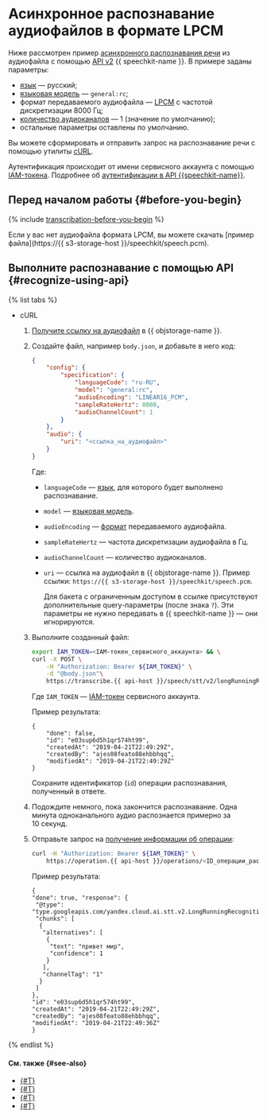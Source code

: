 # Асинхронное распознавание аудиофайлов в формате LPCM

Ниже рассмотрен пример [асинхронного распознавания речи](../transcribation.md) из аудиофайла с помощью [API v2](transcribation-api.md) {{ speechkit-name }}. В примере заданы параметры:

* [язык](../models.md#languages) — русский;
* [языковая модель](../models.md#tags) — `general:rc`;
* формат передаваемого аудиофайла — [LPCM](../../formats.md#LPCM) с частотой дискретизации 8000 Гц;
* [количество аудиоканалов](transcribation-api.md#sendfile-params) — 1 (значение по умолчанию);
* остальные параметры оставлены по умолчанию.

Вы можете сформировать и отправить запрос на распознавание речи с помощью утилиты [cURL](https://curl.haxx.se).

Аутентификация происходит от имени сервисного аккаунта с помощью [IAM-токена](../../../iam/concepts/authorization/iam-token.md). Подробнее об [аутентификации в API {{speechkit-name}}](../../concepts/auth.md).

## Перед началом работы {#before-you-begin}

{% include [transcribation-before-you-begin](../../../_includes/speechkit/transcribation-before-you-begin.md) %}

Если у вас нет аудиофайла формата LPCM, вы можете скачать [пример файла](https://{{ s3-storage-host }}/speechkit/speech.pcm).

## Выполните распознавание с помощью API {#recognize-using-api}

{% list tabs %}

- cURL

  1. [Получите ссылку на аудиофайл](../../../storage/operations/objects/link-for-download.md) в {{ objstorage-name }}.
  1. Создайте файл, например `body.json`, и добавьте в него код:

      ```json
      {
          "config": {
              "specification": {
                  "languageCode": "ru-RU",
                  "model": "general:rc",
                  "audioEncoding": "LINEAR16_PCM",
                  "sampleRateHertz": 8000,
                  "audioChannelCount": 1
              }
          },
          "audio": {
              "uri": "<ссылка_на_аудиофайл>"
          }
      }
      ```

      Где:

      * `languageCode` — [язык](../models.md#languages), для которого будет выполнено распознавание.
      * `model` — [языковая модель](../models.md#tags).
      * `audioEncoding` — [формат](../../formats.md) передаваемого аудиофайла.
      * `sampleRateHertz` — частота дискретизации аудиофайла в Гц.
      * `audioChannelCount` — количество аудиоканалов.
      * `uri` — ссылка на аудиофайл в {{ objstorage-name }}. Пример ссылки: `https://{{ s3-storage-host }}/speechkit/speech.pcm`.

         Для бакета с ограниченным доступом в ссылке присутствуют дополнительные query-параметры (после знака `?`). Эти параметры не нужно передавать в {{ speechkit-name }} — они игнорируются.

  1. Выполните созданный файл:

      ```bash
      export IAM_TOKEN=<IAM-токен_сервисного_аккаунта> && \
      curl -X POST \
          -H "Authorization: Bearer ${IAM_TOKEN}" \
          -d "@body.json"\
          https://transcribe.{{ api-host }}/speech/stt/v2/longRunningRecognize
      ```

      Где `IAM_TOKEN` — [IAM-токен](../../../iam/concepts/authorization/iam-token.md) сервисного аккаунта.

      Пример результата:

      ```text
      {
          "done": false,
          "id": "e03sup6d5h1qr574ht99",
          "createdAt": "2019-04-21T22:49:29Z",
          "createdBy": "ajes08feato88ehbbhqq",
          "modifiedAt": "2019-04-21T22:49:29Z"
      }
      ```

      Сохраните идентификатор (`id`) операции распознавания, полученный в ответе.

  1. Подождите немного, пока закончится распознавание. Одна минута одноканального аудио распознается примерно за 10 секунд.
  1. Отправьте запрос на [получение информации об операции](../../../api-design-guide/concepts/operation.md#monitoring):

      ```bash
      curl -H "Authorization: Bearer ${IAM_TOKEN}" \
          https://operation.{{ api-host }}/operations/<ID_операции_распознавания>
      ```

      Пример результата:

      ```text
      {
      "done": true, "response": {
       "@type": "type.googleapis.com/yandex.cloud.ai.stt.v2.LongRunningRecognitionResponse",
       "chunks": [
        {
         "alternatives": [
          {
           "text": "привет мир",
           "confidence": 1
          }
         ],
         "channelTag": "1"
        }
       ]
      },
      "id": "e03sup6d5h1qr574ht99",
      "createdAt": "2019-04-21T22:49:29Z",
      "createdBy": "ajes08feato88ehbbhqq",
      "modifiedAt": "2019-04-21T22:49:36Z"
      }
      ```

{% endlist %}

#### См. также {#see-also}

* [{#T}](transcribation-api.md)
* [{#T}](transcribation-ogg.md)
* [{#T}](batch-transcribation.md)
* [{#T}](../../concepts/auth.md)
